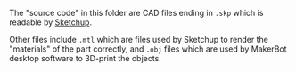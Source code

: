 The "source code" in this folder are CAD files ending in `.skp` which is readable by [Sketchup](http://www.sketchup.com/).

Other files include `.mtl` which are files used by Sketchup to render the "materials" of the part correctly, and `.obj` files which are used by MakerBot desktop software to 3D-print the objects.
